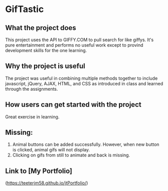 # GifTastic
## What the project does
This project uses the API to GIFFY.COM to pull search for like giffys.  It's pure entertainment and performs no useful work except to provind development skills for the one learning.

## Why the project is useful
The project was useful in combining multiple methods together to include javascript, jQuery, AJAX, HTML, and CSS as introduced in class and learned through the assignments.

## How users can get started with the project
Great exercise in learning.

## Missing:
1) Animal buttons can be added successfully.  However, when new button is clicked, animal gifs will not display.
2) Clicking on gifs from still to animate and back is missing.

## Link to [My Portfolio] 
(https://teeterjm58.github.io/jtPortfolio/)